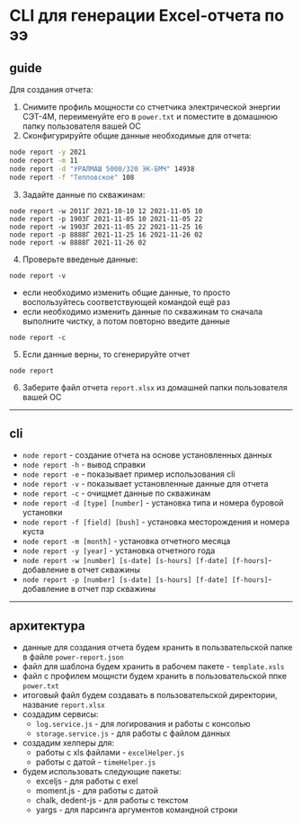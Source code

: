 # CLI для генерации Excel-отчета по ээ
## guide
 Для создания отчета:
 1. Снимите профиль мощности со стчетчика электрической энергии СЭТ-4М, переименуйте его в `power.txt` и поместите в домашнюю папку пользователя вашей ОС
 2. Сконфигурируйте общие данные необходимые для отчета:
 ```sh
 node report -y 2021 
 node report -m 11
 node report -d "УРАЛМАШ 5000/320 ЭК-БМЧ" 14938
 node report -f "Тепловское" 108
 ```
 3. Задайте данные по скважинам:
 ```
 node report -w 2011Г 2021-10-10 12 2021-11-05 10
 node report -p 1903Г 2021-11-05 10 2021-11-05 22
 node report -w 1903Г 2021-11-05 22 2021-11-25 16
 node report -p 8888Г 2021-11-25 16 2021-11-26 02
 node report -w 8888Г 2021-11-26 02 
 ```
 4. Проверьте введеные данные:
 ```
 node report -v
 ```
- если необходимо изменить общие данные, то просто воспользуйтесь соответствующей командой ещё раз
- если необходимо изменить данные по скважинам то сначала выполните чистку, а потом повторно введите данные
``` 
node report -c 
``` 
5. Если данные верны, то сгенерируйте отчет
```
node report 
```
6. Заберите файл отчета `report.xlsx` из домашней папки пользователя вашей ОС 
---
## cli
- `node report` - создание отчета на основе установленных данных
- `node report -h` - вывод справки
- `node report -e` - показывает пример использования cli
- `node report -v` - показывает установленные данные для отчета
- `node report -c` - очищмет данные по скважинам
- `node report -d [type] [number]` - установка типа и номера буровой установки
- `node report -f [field] [bush]` - установка месторождения и номера куста
- `node report -m [month]` - установка отчетного месяца
- `node report -y [year]` - установка отчетного года
- `node report -w [number] [s-date] [s-hours] [f-date] [f-hours]`- добавление в отчет скважины 
- `node report -p [number] [s-date] [s-hours] [f-date] [f-hours]`- добавление в отчет пзр скважины
---
## архитектура
 - данные для создания отчета будем хранить в пользвательской папке в файле `power-report.json`
 - файл для шаблона будем хранить в рабочем пакете - `template.xsls`
 - файл с профилем мощнсти будем хранить в пользовательской ппке `power.txt`
 - итоговый файл будем создавать в пользовательской директории, название `report.xlsx`
 - создадим сервисы:
	- `log.service.js` - для логирования и работы с консолью
	- `storage.service.js` - для работы с файлом данных
 - создадим хелперы для:
	- работы с xls  файлами - `excelHelper.js`
	- работы с датой - `timeHelper.js`
 - будем использовать следующие пакеты:
	- exceljs - для работы с exel
	- moment.js - для работы с датой
	- chalk, dedent-js - для работы с текстом
	- yargs - для парсинга аргументов командной строки


